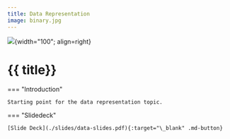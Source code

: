 ```yaml
---
title: Data Representation
image: binary.jpg
---
```


![](../../assets/images/topics/{{image}}){width="100"; align=right}

# {{ title}}

=== "Introduction"

    Starting point for the data representation topic.

=== "Slidedeck"

    [Slide Deck](./slides/data-slides.pdf){:target="\_blank" .md-button}


